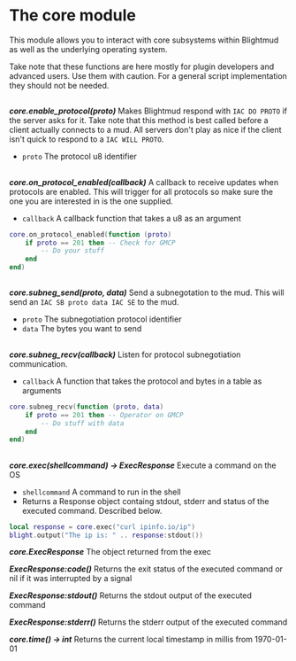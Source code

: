 # The core module

This module allows you to interact with core subsystems within Blightmud as
well as the underlying operating system.

Take note that these functions are here mostly for plugin developers and
advanced users.  Use them with caution. For a general script implementation
they should not be needed.

##

***core.enable_protocol(proto)***
Makes Blightmud respond with `IAC DO PROTO` if the server asks for it.  Take
note that this method is best called before a client actually connects to a mud.
All servers don't play as nice if the client isn't quick to respond to a `IAC
WILL PROTO`.

- `proto`     The protocol u8 identifier

##

***core.on_protocol_enabled(callback)***
A callback to receive updates when protocols are enabled. This will trigger for
all protocols so make sure the one you are interested in is the one supplied.

- `callback`  A callback function that takes a u8 as an argument

```lua
core.on_protocol_enabled(function (proto)
    if proto == 201 then -- Check for GMCP
        -- Do your stuff
    end
end)
```

##

***core.subneg_send(proto, data)***
Send a subnegotation to the mud. This will send an `IAC SB proto data IAC SE`
to the mud.

- `proto`     The subnegotiation protocol identifier
- `data`      The bytes you want to send

##

***core.subneg_recv(callback)***
Listen for protocol subnegotiation communication.

- `callback`  A function that takes the protocol and bytes in a table as arguments

```lua
core.subneg_recv(function (proto, data)
    if proto == 201 then -- Operator on GMCP
        -- Do stuff with data
    end
end)
```

##

***core.exec(shellcommand) -> ExecResponse***
Execute a command on the OS

- `shellcommand` A command to run in the shell
- Returns a Response object containg stdout, stderr and status of the executed
  command. Described below.

```lua
local response = core.exec("curl ipinfo.io/ip")
blight.output("The ip is: " .. response:stdout())
```

***core.ExecResponse***
The object returned from the exec

***ExecResponse:code()***
Returns the exit status of the executed command or nil if it was interrupted by a signal

***ExecResponse:stdout()***
Returns the stdout output of the executed command

***ExecResponse:stderr()***
Returns the stderr output of the executed command

***core.time() -> int***
Returns the current local timestamp in millis from 1970-01-01
